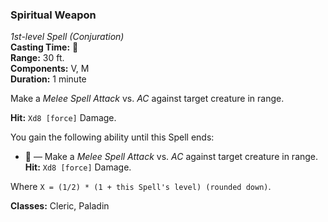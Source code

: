 ### Spiritual Weapon
*1st-level Spell (Conjuration)*  
**Casting Time:** 🔵  
**Range:** 30 ft.  
**Components:** V, M  
**Duration:** 1 minute  

Make a *Melee Spell Attack* vs. *AC* against target creature in range.

**Hit:** `Xd8 [force]` Damage.

You gain the following ability until this Spell ends:
* 🔵 — Make a *Melee Spell Attack* vs. *AC* against target creature in range. **Hit:** `Xd8 [force]` Damage.

Where `X = (1/2) * (1 + this Spell's level) (rounded down)`.

**Classes:** Cleric, Paladin
